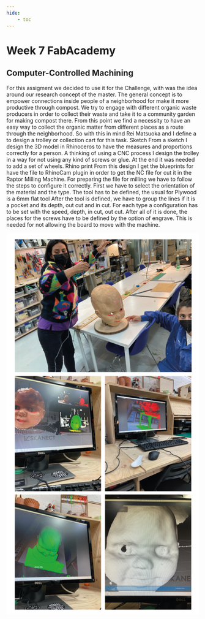 ```yaml
---
hide:
    - toc
---
```


# Week 7 FabAcademy


## Computer-Controlled Machining
For this assigment we decided to use it for the Challenge, with was the idea around our research concept of the master.
The general concept is to empower connections inside people of a neighborhood for make it more productive through compost. We try to engage with different organic waste producers in order to collect their waste and take it to a community garden for making compost there.
From this point we find a necessity to have an easy way to collect the organic matter from different places as a route through the neighborhood. So with this in mind Rei Matsuoka and I define a to design a trolley or collection cart for this task.
Sketch
From a sketch I design the 3D model in Rhinoceros to have the measures and proportions correctly for a person. A thinking of using a CNC process I design the trolley in a way for not using any kind of screws or glue. At the end it was needed to add a set of wheels.
Rhino print
From this design I get the blueprints for have the file to RhinoCam plugin in order to get the NC file for cut it in the Raptor Milling Machine.
For preparing the file for milling we have to follow the steps to configure it correctly.
First we have to select the orientation of the material and the type.
The tool has to be defined, the usual for Plywood is a 6mm flat tool
After the tool is defined, we have to group the lines if it is a pocket and its depth, out cut and in cut. For each type a configuration has to be set with the speed, depth, in cut, out cut.
After all of it is done, the places for the screws have to be defined by the option of engrave. This is needed for not allowing the board to move with the machine.


![](../images/fabw5_2.jpg)
